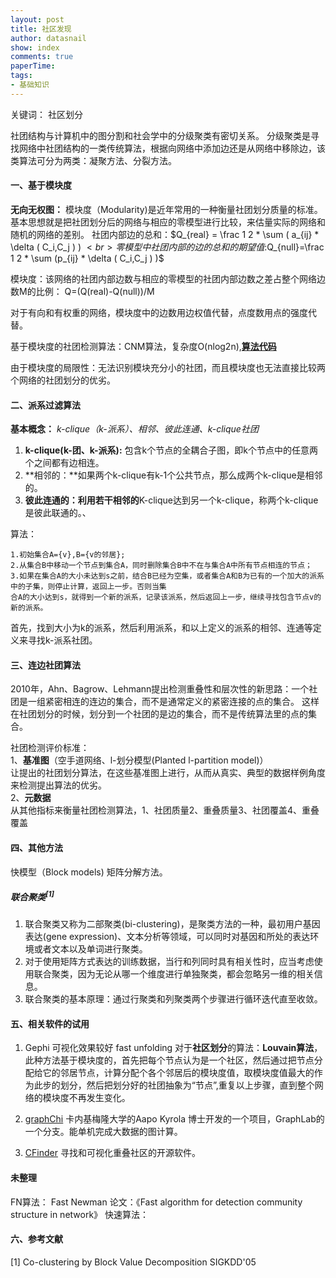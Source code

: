 ```yaml
---
layout: post
title: 社区发现
author: datasnail
show: index
comments: true
paperTime:
tags:
- 基础知识
---
```


关键词： 社区划分

社团结构与计算机中的图分割和社会学中的分级聚类有密切关系。
分级聚类是寻找网络中社团结构的一类传统算法，根据向网络中添加边还是从网络中移除边，该类算法可分为两类：凝聚方法、分裂方法。

#### **一、基于模块度**
**无向无权图：**
模块度（Modularity)是近年常用的一种衡量社团划分质量的标准。基本思想就是把社团划分后的网络与相应的零模型进行比较，来估量实际的网络和随机的网络的差别。
社团内部边的总和：$Q_{real} = \frac 1 2  * \sum ( a_{ij} * \delta ( C_i,C_j ) ) $<br>
零模型中社团内部的边的总和的期望值:$Q_{null}=\frac 1 2 * \sum (p_{ij} * \delta ( C_i,C_j ) )$<br>

模块度：该网络的社团内部边数与相应的零模型的社团内部边数之差占整个网络边数M的比例：
Q=(Q(real)-Q(null))/M

对于有向和有权重的网络，模块度中的边数用边权值代替，点度数用点的强度代替。

基于模块度的社团检测算法：CNM算法，复杂度O(nlog2n),[**算法代码**](http://www.cs.unm.edu/~aaron/research/fastmodularity.htm "CNM算法")



由于模块度的局限性：无法识别模块充分小的社团，而且模块度也无法直接比较两个网络的社团划分的优劣。

#### **二、派系过滤算法**
**基本概念：** *k-clique（k-派系）、相邻、彼此连通、k-clique社团*
1. **k-clique(k-团、k-派系):** 包含k个节点的全耦合子图，即k个节点中的任意两个之间都有边相连。
2. **相邻的：**如果两个k-clique有k-1个公共节点，那么成两个k-clique是相邻的。
3. **彼此连通的：**利用若干**相邻的**K-clique达到另一个k-clique，称两个k-clique是彼此联通的。、

算法：
```
1.初始集合A={v},B={v的邻居};
2.从集合B中移动一个节点到集合A，同时删除集合B中不在与集合A中所有节点相连的节点；
3.如果在集合A的大小未达到s之前，结合B已经为空集，或者集合A和B为已有的一个加大的派系中的子集，则停止计算，返回上一步。否则当集
合A的大小达到s，就得到一个新的派系，记录该派系，然后返回上一步，继续寻找包含节点v的新的派系。
```
首先，找到大小为k的派系，然后利用派系，和以上定义的派系的相邻、连通等定义来寻找k-派系社团。

#### **三、连边社团算法**

2010年，Ahn、Bagrow、Lehmann提出检测重叠性和层次性的新思路：一个社团是一组紧密相连的连边的集合，而不是通常定义的紧密连接的点的集合。
这样在社团划分的时候，划分到一个社团的是边的集合，而不是传统算法里的点的集合。

社团检测评价标准：<br>
1、**基准图**（空手道网络、l-划分模型(Planted l-partition model)）<br>
让提出的社团划分算法，在这些基准图上进行，从而从真实、典型的数据样例角度来检测提出算法的优劣。<br>
2、**元数据**<br>
从其他指标来衡量社团检测算法，1、社团质量2、重叠质量3、社团覆盖4、重叠覆盖<br>

#### **四、其他方法**

快模型（Block models)
矩阵分解方法。

##### 联合聚类<sup>[1]</sup>
1. 联合聚类又称为二部聚类(bi-clustering)，是聚类方法的一种，最初用户基因表达(gene expression)、文本分析等领域，可以同时对基因和所处的表达环境或者文本以及单词进行聚类。
2. 对于使用矩阵方式表达的训练数据，当行和列同时具有相关性时，应当考虑使用联合聚类，因为无论从哪一个维度进行单独聚类，都会忽略另一维的相关信息。
3. 联合聚类的基本原理：通过行聚类和列聚类两个步骤进行循环迭代直至收敛。


#### **五、相关软件的试用**

1. Gephi
可视化效果较好 fast unfolding
对于**社区划分**的算法：**Louvain算法**，此种方法基于模块度的，首先把每个节点认为是一个社区，然后通过把节点分配给它的邻居节点，计算分配个各个邻居后的模块度值，取模块度值最大的作为此步的划分，然后把划分好的社团抽象为“节点”,重复以上步骤，直到整个网络的模块度不再发生变化。
2. [graphChi](https://github.com/GraphChi/graphchi-cpp "graphChi-github")
卡内基梅隆大学的Aapo Kyrola 博士开发的一个项目，GraphLab的一个分支。能单机完成大数据的图计算。

3. [CFinder](http://www.cfinder.org/ "cfinder官网")
寻找和可视化重叠社区的开源软件。


#### 未整理
FN算法： Fast Newman 论文：《Fast algorithm for detection community structure in network》
快速算法：

#### **六、参考文献**
[1] Co-clustering by Block Value Decomposition SIGKDD'05
